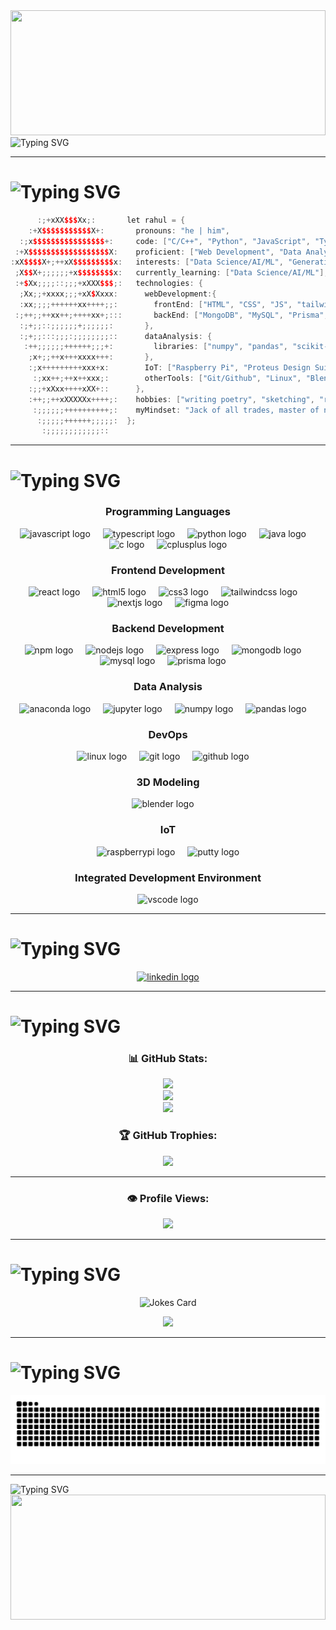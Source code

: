 <img src="https://media3.giphy.com/media/v1.Y2lkPTc5MGI3NjExczhsZDk2dGp3NGlua2plcmxidnUzZ2ZvZGxud2MzNm5mOXFpc3BlYiZlcD12MV9pbnRlcm5hbF9naWZfYnlfaWQmY3Q9Zw/tptFQ8QAJYYvu/giphy.gif" width="100%" height="200"/>

<img src="https://readme-typing-svg.herokuapp.com?font=Fira+Code&size=24&pause=1000&color=2a903c&width=800&lines=Welcome+to+RahuL's+GitHub+Profile!;Curious+,+Creative+,+Tech+Enthusiast;Always+Learning+%26+Building+Awesome+Stuff!" alt="Typing SVG">

---

# <img src="https://readme-typing-svg.herokuapp.com?font=Fira+Code&size=24&pause=1000&color=2a903c&width=800&lines=👨‍💻+About+Me" alt="Typing SVG">
```cpp
      :;+xXX$$$Xx;:       let rahul = {
    :+X$$$$$$$$$$$X+:       pronouns: "he | him",
  :;x$$$$$$$$$$$$$$$$+:     code: ["C/C++", "Python", "JavaScript", "TypeScript",  "Java", "MATLAB"],
 :+X$$$$$$$$$$$$$$$$$$X:    proficient: ["Web Development", "Data Analysis", "IoT", "DSA"],
:xX$$$$X+;++xX$$$$$$$$$x:   interests: ["Data Science/AI/ML", "Generative AI", "Electronics","Robotics", "Computer Vision", "Game Development", "Ethical Hacking"],
 ;X$$X+;;;;;;+x$$$$$$$$x:   currently_learning: ["Data Science/AI/ML"],
 :+$Xx;;;;::;;;+xXXX$$$;:   technologies: {
  ;Xx;;+xxxx;;;+xX$Xxxx:      webDevelopment:{
  :xx;;;;++++++xx++++;;:        frontEnd: ["HTML", "CSS", "JS", "tailwindCSS", "React.js", "Next.js", "Shadcn UI", "Figma", "Framer"],
 :;++;;++xx++;++++xx+;:::       backEnd: ["MongoDB", "MySQL", "Prisma", "Express.js", "Node.js"],
  :;+;;::;;;;;;+;;;;;;:       },
  :;+;;:::;;;:;;;;;;;;::      dataAnalysis: {
   :++;;;;;;++++++;;;+:         libraries: ["numpy", "pandas", "scikit-learn", "Matplotlib", "Seaborn", "MS Excel/ Google Sheets", "PowerBI"]
    ;x+;;++x+++xxxx+++:       },
    :;x+++++++++xxx+x:        IoT: ["Raspberry Pi", "Proteus Design Suite"],
     :;xx++;++x++xxx;:        otherTools: ["Git/Github", "Linux", "Blender"],
    :;;+xXxx++++xXX+::      },
    :++;;++xXXXXXx++++;:    hobbies: ["writing poetry", "sketching", "reading mangas, manhwas, manhuas", "animes", "playing story-driven games", "football"],
     :;;;;;;++++++++++;:    myMindset: "Jack of all trades, master of none, but oftentimes better than master of one."
      :;;;;;++++++;;;;;:  };
       :;;;;;;;;;;;;::
```

--- 

# <img src="https://readme-typing-svg.herokuapp.com?font=Fira+Code&size=24&pause=1000&color=2a903c&width=800&lines=🧑🏻‍💻+Technologies+I+can+cook+with" alt="Typing SVG">

<div align="center">
  
  <!-- Programming Languages -->
  <h3>Programming Languages</h3>
  <img src="https://cdn.jsdelivr.net/gh/devicons/devicon/icons/javascript/javascript-original.svg" height="40" alt="javascript logo"  />
  <img width="12" />
  <img src="https://cdn.jsdelivr.net/gh/devicons/devicon/icons/typescript/typescript-original.svg" height="40" alt="typescript logo"  />
  <img width="12" />
  <img src="https://cdn.jsdelivr.net/gh/devicons/devicon/icons/python/python-original.svg" height="40" alt="python logo"  />
  <img width="12" />
  <img src="https://cdn.jsdelivr.net/gh/devicons/devicon/icons/java/java-original.svg" height="40" alt="java logo"  />
  <img width="12" />
  <img src="https://cdn.jsdelivr.net/gh/devicons/devicon/icons/c/c-original.svg" height="40" alt="c logo"  />
  <img width="12" />
  <img src="https://cdn.jsdelivr.net/gh/devicons/devicon/icons/cplusplus/cplusplus-original.svg" height="40" alt="cplusplus logo"  />
  
  <!-- Frontend Development -->
  <h3>Frontend Development</h3>
  <img src="https://cdn.jsdelivr.net/gh/devicons/devicon/icons/react/react-original.svg" height="40" alt="react logo"  />
  <img width="12" />
  <img src="https://cdn.jsdelivr.net/gh/devicons/devicon/icons/html5/html5-original.svg" height="40" alt="html5 logo"  />
  <img width="12" />
  <img src="https://cdn.jsdelivr.net/gh/devicons/devicon/icons/css3/css3-original.svg" height="40" alt="css3 logo"  />
  <img width="12" />
  <img src="https://cdn.jsdelivr.net/gh/devicons/devicon/icons/tailwindcss/tailwindcss-original-wordmark.svg" height="40" alt="tailwindcss logo"  />
  <img width="12" />
  <img src="https://cdn.jsdelivr.net/gh/devicons/devicon/icons/nextjs/nextjs-original.svg" height="40" alt="nextjs logo"  />
  <img width="12" />
  <img src="https://cdn.jsdelivr.net/gh/devicons/devicon/icons/figma/figma-original.svg" height="40" alt="figma logo"  />
  
  <!-- Backend Development -->
  <h3>Backend Development</h3>
  <img src="https://cdn.jsdelivr.net/gh/devicons/devicon/icons/npm/npm-original-wordmark.svg" height="40" alt="npm logo"  />
  <img width="12" />
  <img src="https://cdn.jsdelivr.net/gh/devicons/devicon/icons/nodejs/nodejs-original.svg" height="40" alt="nodejs logo"  />
  <img width="12" />
  <img src="https://cdn.jsdelivr.net/gh/devicons/devicon/icons/express/express-original.svg" height="40" alt="express logo"  />
  <img width="12" />
  <img src="https://cdn.jsdelivr.net/gh/devicons/devicon/icons/mongodb/mongodb-original.svg" height="40" alt="mongodb logo"  />
  <img width="12" />
  <img src="https://cdn.jsdelivr.net/gh/devicons/devicon/icons/mysql/mysql-original.svg" height="40" alt="mysql logo"  />
  <img width="12" />
  <img src="https://cdn.simpleicons.org/prisma/2D3748" height="40" alt="prisma logo" />
  <img width="12" />
  
  <!-- Data Science / AI / Scientific Computing -->
  <h3>Data Analysis</h3>
  <img src="https://cdn.jsdelivr.net/gh/devicons/devicon/icons/anaconda/anaconda-original.svg" height="40" alt="anaconda logo"  />
  <img width="12" />
  <img src="https://cdn.jsdelivr.net/gh/devicons/devicon/icons/jupyter/jupyter-original.svg" height="40" alt="jupyter logo"  />
  <img width="12" />
  <img src="https://cdn.jsdelivr.net/gh/devicons/devicon/icons/numpy/numpy-original.svg" height="40" alt="numpy logo"  />
  <img width="12" />
  <img src="https://cdn.jsdelivr.net/gh/devicons/devicon/icons/pandas/pandas-original.svg" height="40" alt="pandas logo"  />
  <img width="12" />
  
  <!-- Operating System / DevOps -->
  <h3> DevOps</h3>
  <img src="https://cdn.jsdelivr.net/gh/devicons/devicon/icons/linux/linux-original.svg" height="40" alt="linux logo"  />
  <img width="12" />
  <img src="https://cdn.jsdelivr.net/gh/devicons/devicon/icons/git/git-original.svg" height="40" alt="git logo"  />
  <img width="12" />
  <img src="https://cdn.jsdelivr.net/gh/devicons/devicon/icons/github/github-original.svg" height="40" alt="github logo"  />
  <img width="12" />
  
  <!-- 3D Modeling / IoT -->
  <h3>3D Modeling</h3>
  <img src="https://cdn.jsdelivr.net/gh/devicons/devicon/icons/blender/blender-original.svg" height="40" alt="blender logo"  />
  <img width="12" />

  <h3>IoT</h3>
  <img src="https://cdn.jsdelivr.net/gh/devicons/devicon/icons/raspberrypi/raspberrypi-original.svg" height="40" alt="raspberrypi logo"  />
  <img width="12" />
  <img src="https://cdn.jsdelivr.net/gh/devicons/devicon/icons/putty/putty-original.svg" height="40" alt="putty logo"  />
  
  <!-- Integrated Development Environment -->
  <h3>Integrated Development Environment</h3>
  <img src="https://cdn.jsdelivr.net/gh/devicons/devicon/icons/vscode/vscode-original.svg" height="40" alt="vscode logo"  />
</div>

</div>

---

# <img src="https://readme-typing-svg.herokuapp.com?font=Fira+Code&size=24&pause=1000&color=2a903c&width=800&lines=🌏+Cook+With+Me" alt="Typing SVG">
<div align="center">
  <a href="https://www.linkedin.com/in/rahulstack/">
  <img src="https://raw.githubusercontent.com/maurodesouza/profile-readme-generator/master/src/assets/icons/social/linkedin/default.svg" width="52" height="40" alt="linkedin logo"  />
  </a>
  <!--
  <a href="https://x.com/rahulencoded/">
  <img src="https://upload.wikimedia.org/wikipedia/commons/5/53/X_logo_2023_original.svg" width="40" height="40" alt="X logo"  />
  </a>
  -->
</div>

---


# <img src="https://readme-typing-svg.herokuapp.com?font=Fira+Code&size=24&pause=1000&color=2a903c&width=800&lines=🏆+GitHub+Achievements" alt="Typing SVG">
<div align="center">

<h3> 📊 GitHub Stats: </h3>

![](https://github-readme-stats.vercel.app/api?username=Rahul-Encoded&theme=shadow_green&hide_border=false&include_all_commits=true&count_private=true)<br/>
![](https://github-readme-streak-stats.herokuapp.com/?user=Rahul-Encoded&theme=shadow_green&hide_border=false)<br/>
![](https://github-readme-stats.vercel.app/api/top-langs/?username=Rahul-Encoded&theme=shadow_green&hide_border=false&include_all_commits=true&count_private=true&layout=compact)

<h3> 🏆 GitHub Trophies: </h3>

![](https://github-profile-trophy.vercel.app/?username=Rahul-Encoded&theme=shadow_green&no-frame=false&no-bg=true&margin-w=4)

---
<h3> 👁️ Profile Views: </h3>
<img src="https://profile-counter.glitch.me/Rahul-Encoded/count.svg?"  />

---
</div>

# <img src="https://readme-typing-svg.herokuapp.com?font=Fira+Code&size=24&pause=1000&color=2a903c&width=800&lines=✍️+Somebody+cooked+here+😜" alt="Typing SVG">
<div align="center">

![Jokes Card](https://readme-jokes.vercel.app/api?type=vertical&hideBorder&theme=gotham&qColor=%2300FFFF&aColor=%2300FF00)
  
![](https://quotes-github-readme.vercel.app/api?type=vetical&theme=dark)

---
</div>

# <img src="https://readme-typing-svg.herokuapp.com?font=Fira+Code&size=24&pause=1000&color=2a903c&width=800&lines=🐍+Snake+eating+up+OUR+🤨+GitHub+commits" alt="Typing SVG"> 
                       
<img src="https://raw.githubusercontent.com/Rahul-Encoded/Rahul-Encoded/output/snake.svg" alt="Snake animation" />

---
<img src="https://readme-typing-svg.herokuapp.com?font=Fira+Code&size=24&pause=1000&color=2a903c&width=800&lines=👋🏻+Until+we+meet+again+🫂" alt="Typing SVG">
<img src="https://media4.giphy.com/media/v1.Y2lkPTc5MGI3NjExbm85MHhjenZtNXUyaHZ3YXRmeDlpMXRvY2h5NHM0ajR4cXk3OHk0NCZlcD12MV9pbnRlcm5hbF9naWZfYnlfaWQmY3Q9Zw/Uho05vACGIjMk/giphy.gif" width="100%" height="200"/>
